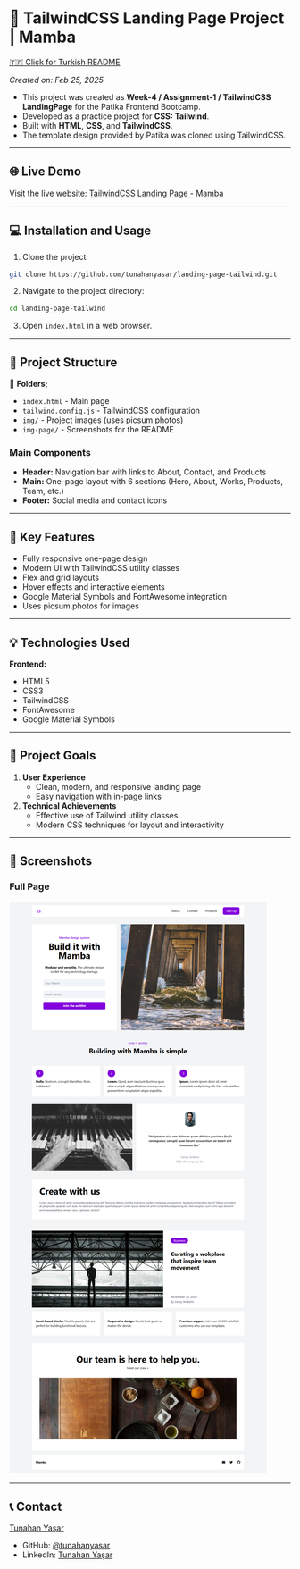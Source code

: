 # :shopping_cart: TailwindCSS Landing Page Project | Mamba

[🇹🇷 Click for Turkish README](./README.tr.md)

*Created on: Feb 25, 2025*

* This project was created as **Week-4 / Assignment-1 / TailwindCSS LandingPage** for the Patika Frontend Bootcamp.
* Developed as a practice project for **CSS: Tailwind**.
* Built with **HTML**, **CSS**, and **TailwindCSS**.
* The template design provided by Patika was cloned using TailwindCSS.

---

## 🌐 Live Demo

Visit the live website: [TailwindCSS Landing Page - Mamba](https://landing-page-tailwind-alpha.vercel.app/)

---

## :computer: Installation and Usage

1. Clone the project:
```bash
git clone https://github.com/tunahanyasar/landing-page-tailwind.git
```
2. Navigate to the project directory:
```bash
cd landing-page-tailwind
```
3. Open `index.html` in a web browser.

---

## 📜 Project Structure

:open_file_folder: **Folders;**
* `index.html` - Main page
* `tailwind.config.js` - TailwindCSS configuration
* `img/` - Project images (uses picsum.photos)
* `img-page/` - Screenshots for the README

### Main Components
- **Header:** Navigation bar with links to About, Contact, and Products
- **Main:** One-page layout with 6 sections (Hero, About, Works, Products, Team, etc.)
- **Footer:** Social media and contact icons

---

## :star2: Key Features

- Fully responsive one-page design
- Modern UI with TailwindCSS utility classes
- Flex and grid layouts
- Hover effects and interactive elements
- Google Material Symbols and FontAwesome integration
- Uses picsum.photos for images

---

## 💡 Technologies Used

**Frontend:**
* HTML5
* CSS3
* TailwindCSS
* FontAwesome
* Google Material Symbols

---

## 🎯 Project Goals

1. **User Experience**
   - Clean, modern, and responsive landing page
   - Easy navigation with in-page links
2. **Technical Achievements**
   - Effective use of Tailwind utility classes
   - Modern CSS techniques for layout and interactivity

---

## 📸 Screenshots

### Full Page
![Fullpage](./img-page/fullpage.png)

---

## 📞 Contact

[Tunahan Yaşar](https://github.com/tunahanyasar)

* GitHub: [@tunahanyasar](https://github.com/tunahanyasar)
* LinkedIn: [Tunahan Yaşar](https://www.linkedin.com/in/tunahan-yasar/)




